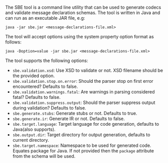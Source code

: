 The SBE tool is a command line utility that can be used to generate codecs and validate message declaration schemas. The tool is written in Java and can run as an executable JAR file, e.g:

    java -jar sbe.jar <message-declarations-file.xml>

The tool will accept options using the system property option format as follows:

    java -Doption=value -jar sbe.jar <message-declarations-file.xml>

The tool supports the following options:
 * <code>sbe.validation.xsd</code>: Use XSD to validate or not. XSD filename should be the provided option.
 * <code>sbe.validation.stop.on.error</code>: Should the parser stop on first error encountered? Defaults to false.
 * <code>sbe.validation.warnings.fatal</code>: Are warnings in parsing considered fatal? Defaults to false.
 * <code>sbe.validation.suppress.output</code>: Should the parser suppress output during validation? Defaults to false.
 * <code>sbe.generate.stubs</code>: Generate stubs or not. Defaults to true.
 * <code>sbe.generate.ir</code>: Generate IR or not. Defaults to false.
 * <code>sbe.target.language</code>: Target language for code generation, defaults to Java(also supports).
 * <code>sbe.output.dir</code>: Target directory for output generation, defaults to current directory.
 * <code>sbe.target.namespace</code>: Namespace to be used for generated code. Equates package for Java. If not provided then the `package` attribute from the schema will be used.
